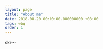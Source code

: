```yaml
---
layout: page
title: "About me"
date: 2018-08-20 00:00:00.000000000 +08:00
tags: wbq
order: 1
---
```


skr～
